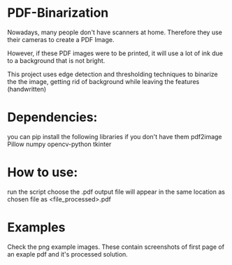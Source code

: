 # PDF-Binarization

Nowadays, many people don't have scanners at home. Therefore they use their cameras to create a PDF Image.

However, if these PDF images were to be printed, it will use a lot of ink due to a background that is not bright.

This project uses edge detection and thresholding techniques to binarize the the image, getting rid of background while leaving the features (handwritten)

# Dependencies:
you can pip install the following libraries if you don't have them
pdf2image
Pillow
numpy
opencv-python
tkinter

# How to use:
run the script
choose the <file>.pdf
output file will appear in the same location as chosen file as <file_processed>.pdf

# Examples
Check the png example images. These contain screenshots of first page of an exaple pdf and it's processed solution.
